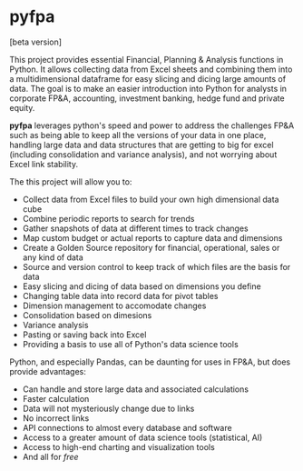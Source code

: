 # pyfpa

[beta version]

This project provides essential Financial, Planning & Analysis functions in Python.  It allows collecting data from Excel sheets and combining them into a multidimensional dataframe for easy slicing and dicing large amounts of data. The goal is to make an easier introduction into Python for analysts in corporate FP&A, accounting, investment banking, hedge fund and private equity.  

**pyfpa** leverages python's speed and power to address the challenges FP&A such as being able to keep all the versions of your data in one place, handling large data and data structures that are getting to big for excel (including consolidation and variance analysis), and not worrying about Excel link stability.

The this project will allow you to:

- Collect data from Excel files to build your own high dimensional data cube
- Combine periodic reports to search for trends
- Gather snapshots of data at different times to track changes
- Map custom budget or actual reports to capture data and dimensions
- Create a Golden Source repository for financial, operational, sales or any kind of data
- Source and version control to keep track of which files are the basis for data
- Easy slicing and dicing of data based on dimensions you define
- Changing table data into record data for pivot tables
- Dimension management to accomodate changes
- Consolidation based on dimesions
- Variance analysis
- Pasting or saving back into Excel
- Providing a basis to use all of Python's data science tools

Python, and especially Pandas, can be daunting for uses in FP&A, but does provide advantages:

- Can handle and store large data and associated calculations
- Faster calculation
- Data will not mysteriously change due to links
- No incorrect links
- API connections to almost every database and software
- Access to a greater amount of data science tools (statistical, AI)
- Access to high-end charting and visualization tools
- And all for *free*



